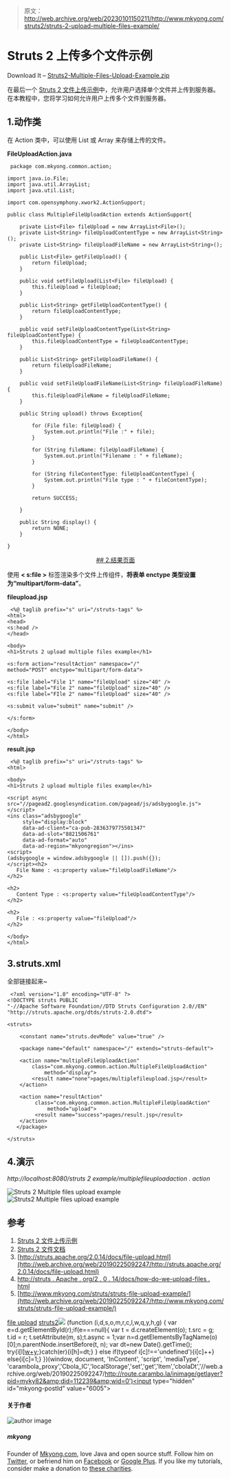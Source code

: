 > 原文：<http://web.archive.org/web/20230101150211/http://www.mkyong.com/struts2/struts-2-upload-multiple-files-example/>

# Struts 2 上传多个文件示例

Download It – [Struts2-Multiple-Files-Upload-Example.zip](http://web.archive.org/web/20190225092247/http://www.mkyong.com/wp-content/uploads/2010/06/Struts2-Multiple-Files-Upload-Example.zip)

在最后一个 [Struts 2 文件上传示例](http://web.archive.org/web/20190225092247/http://www.mkyong.com/struts2/struts-2-file-upload-example/)中，允许用户选择单个文件并上传到服务器。在本教程中，您将学习如何允许用户上传多个文件到服务器。

## 1.动作类

在 Action 类中，可以使用 List 或 Array 来存储上传的文件。

**FileUploadAction.java**

```
 package com.mkyong.common.action;

import java.io.File;
import java.util.ArrayList;
import java.util.List;

import com.opensymphony.xwork2.ActionSupport;

public class MultipleFileUploadAction extends ActionSupport{

	private List<File> fileUpload = new ArrayList<File>();
	private List<String> fileUploadContentType = new ArrayList<String>();
	private List<String> fileUploadFileName = new ArrayList<String>();

	public List<File> getFileUpload() {
		return fileUpload;
	}

	public void setFileUpload(List<File> fileUpload) {
		this.fileUpload = fileUpload;
	}

	public List<String> getFileUploadContentType() {
		return fileUploadContentType;
	}

	public void setFileUploadContentType(List<String> fileUploadContentType) {
		this.fileUploadContentType = fileUploadContentType;
	}

	public List<String> getFileUploadFileName() {
		return fileUploadFileName;
	}

	public void setFileUploadFileName(List<String> fileUploadFileName) {
		this.fileUploadFileName = fileUploadFileName;
	}

	public String upload() throws Exception{

	    for (File file: fileUpload) {
	        System.out.println("File :" + file);
	    }

	    for (String fileName: fileUploadFileName) {
	        System.out.println("Filename : " + fileName);
	    }

	    for (String fileContentType: fileUploadContentType) {
	        System.out.println("File type : " + fileContentType);
	    }

	    return SUCCESS;

	}

	public String display() {
		return NONE;
	}

} 
```

 <ins class="adsbygoogle" style="display:block; text-align:center;" data-ad-format="fluid" data-ad-layout="in-article" data-ad-client="ca-pub-2836379775501347" data-ad-slot="6894224149">## 2.结果页面

使用 **< s:file >** 标签渲染多个文件上传组件，**将表单 enctype 类型设置为“multipart/form-data”**。

**fileupload.jsp**

```
 <%@ taglib prefix="s" uri="/struts-tags" %>
<html>
<head>
<s:head />
</head>

<body>
<h1>Struts 2 upload multiple files example</h1>

<s:form action="resultAction" namespace="/" 
method="POST" enctype="multipart/form-data">

<s:file label="File 1" name="fileUpload" size="40" />
<s:file label="File 2" name="fileUpload" size="40" />
<s:file label="FIle 2" name="fileUpload" size="40" />

<s:submit value="submit" name="submit" />

</s:form>

</body>
</html> 
```

**result.jsp**

```
 <%@ taglib prefix="s" uri="/struts-tags" %>
<html>

<body>
<h1>Struts 2 upload multiple files example</h1>

<script async src="//pagead2.googlesyndication.com/pagead/js/adsbygoogle.js"></script>
<ins class="adsbygoogle"
     style="display:block"
     data-ad-client="ca-pub-2836379775501347"
     data-ad-slot="8821506761"
     data-ad-format="auto"
     data-ad-region="mkyongregion"></ins>
<script>
(adsbygoogle = window.adsbygoogle || []).push({});
</script><h2>
   File Name : <s:property value="fileUploadFileName"/> 
</h2> 

<h2>
   Content Type : <s:property value="fileUploadContentType"/> 
</h2> 

<h2>
   File : <s:property value="fileUpload"/> 
</h2> 

</body>
</html> 
```

## 3.struts.xml

全部链接起来~

```
 <?xml version="1.0" encoding="UTF-8" ?>
<!DOCTYPE struts PUBLIC
"-//Apache Software Foundation//DTD Struts Configuration 2.0//EN"
"http://struts.apache.org/dtds/struts-2.0.dtd">

<struts>

 	<constant name="struts.devMode" value="true" />

	<package name="default" namespace="/" extends="struts-default">

	<action name="multipleFileUploadAction" 
	    class="com.mkyong.common.action.MultipleFileUploadAction" 
            method="display">
		<result name="none">pages/multiplefileupload.jsp</result>
	</action>

	<action name="resultAction" 
	     class="com.mkyong.common.action.MultipleFileUploadAction" 
             method="upload">
		 <result name="success">pages/result.jsp</result>
	</action>
   </package>

</struts> 
```

## 4.演示

*http://localhost:8080/struts 2 example/multiplefileuploadaction . action*

![Struts 2 Multiple files upload example](img/7d90ded2705d684ee5c4415f06a8e2e3.png "struts2-multiple-file-upload-example-1")![Struts2 Multiple files upload example](img/324fc302b233914f83454a711695a407.png "struts2-multiple-file-upload-example-2")

## 参考

1.  [Struts 2 文件上传示例](http://web.archive.org/web/20190225092247/http://www.mkyong.com/struts2/struts-2-file-upload-example/)
2.  [Struts 2 文件文档](http://web.archive.org/web/20190225092247/http://struts.apache.org/2.x/docs/file.html)
3.  [http://struts.apache.org/2.0.14/docs/file-upload.html](http://web.archive.org/web/20190225092247/http://struts.apache.org/2.0.14/docs/file-upload.html)
4.  [http://struts . Apache . org/2 . 0 . 14/docs/how-do-we-upload-files . html](http://web.archive.org/web/20190225092247/http://struts.apache.org/2.0.14/docs/how-do-we-upload-files.html)
5.  [http://www.mkyong.com/struts/struts-file-upload-example/](http://web.archive.org/web/20190225092247/http://www.mkyong.com/struts/struts-file-upload-example/)

[file upload](http://web.archive.org/web/20190225092247/http://www.mkyong.com/tag/file-upload/) [struts2](http://web.archive.org/web/20190225092247/http://www.mkyong.com/tag/struts2/)</ins>![](img/e5e2dd8030232177492a579c59bd3183.png) (function (i,d,s,o,m,r,c,l,w,q,y,h,g) { var e=d.getElementById(r);if(e===null){ var t = d.createElement(o); t.src = g; t.id = r; t.setAttribute(m, s);t.async = 1;var n=d.getElementsByTagName(o)[0];n.parentNode.insertBefore(t, n); var dt=new Date().getTime(); try{i[l][w+y](h,i[l][q+y](h)+'&amp;'+dt);}catch(er){i[h]=dt;} } else if(typeof i[c]!=='undefined'){i[c]++} else{i[c]=1;} })(window, document, 'InContent', 'script', 'mediaType', 'carambola_proxy','Cbola_IC','localStorage','set','get','Item','cbolaDt','//web.archive.org/web/20190225092247/http://route.carambo.la/inimage/getlayer?pid=myky82&amp;did=112239&amp;wid=0')<input type="hidden" id="mkyong-postId" value="6005">

#### 关于作者

![author image](img/2b7b41998db6e812031593f53d46f46d.png)

##### mkyong

Founder of [Mkyong.com](http://web.archive.org/web/20190225092247/http://mkyong.com/), love Java and open source stuff. Follow him on [Twitter](http://web.archive.org/web/20190225092247/https://twitter.com/mkyong), or befriend him on [Facebook](http://web.archive.org/web/20190225092247/http://www.facebook.com/java.tutorial) or [Google Plus](http://web.archive.org/web/20190225092247/https://plus.google.com/110948163568945735692?rel=author). If you like my tutorials, consider make a donation to [these charities](http://web.archive.org/web/20190225092247/http://www.mkyong.com/blog/donate-to-charity/).